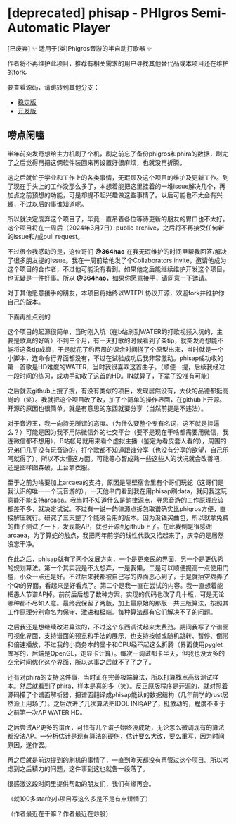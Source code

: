 # [deprecated] phisap - PHIgros Semi-Automatic Player
[已废弃] ✨ 适用于(类)Phigros音游的半自动打歌器 ✨

作者将不再维护此项目，推荐有相关需求的用户寻找其他替代品或本项目还在维护的fork。

要查看源码，请跳转到其他分支：
+ [稳定版](https://github.com/kvarenzn/phisap/tree/stable)
+ [开发版](https://github.com/kvarenzn/phisap/tree/dev)

## 唠点闲嗑
半年前突发奇想给主力机刷了个机，刷之前忘了备份phigros和phira的数据，刷完了之后觉得再把这俩软件装回来再设置好很麻烦，也就没再折腾。

这之后就忙于学业和工作上的各类事情，无瑕顾及这个项目的维护及更新工作。到了现在手头上的工作没那么多了，本想着能把这里挂着的一堆issue解决几个，再加点之前预想的功能，可是却提不起兴趣做这些事情了。以后可能也不太会有兴趣，不过以后的事谁知道呢。

所以就决定废弃这个项目了，毕竟一直吊着各位等待更新的朋友的胃口也不太好。这个项目将在一周后（2024年3月7日）public archive，之后将不再接受任何新的issue和/或pull request。

不过很令我感动的是，这位哥们 **@364hao** 在我无瑕维护的时间里帮我回答/解决了很多朋友提的issue。我在一周前给他发了个Collaborators invite，邀请他成为这个项目的合作者，不过他可能没有看到。如果他之后能继续维护开发这个项目，也无疑是一件好事。所以 **@364hao**，如果你愿意接手，请同意一下邀请。

对于其他愿意接手的朋友，本项目将始终以WTFPL协议开源，欢迎fork并维护你自己的版本。

下面再扯点别的

这个项目的起源很简单，当时刚入坑（在b站刷到WATER的打歌视频入坑的，主要是歌真的好听）不到三个月，有一天打歌的时候看到了条tip，就突发奇想能不能将这条tip成真，于是就花了约两周的课余时间搓了个原型出来，当时就是一个小脚本，连命令行界面都没有，不过在试验成功后我非常激动。phisap成功收的第一首歌是HD难度的WATER，当时我很喜欢这首曲子。（顺便一提，后续我经过一段时间的练习，成功手动收了这首的HD。IN就算了，下辈子没准有可能）

之后就去github上搜了搜，有没有类似的项目，发现居然没有，大伙的品德都挺高尚的（笑）。我就把这个项目改了改，加了个简单的操作界面，在github上开源。开源的原因也很简单，就是有意思的东西就要分享（当然前提是不违法）。

对于音游王，我一向持无所谓的态度。（为什么要整个专有名词，这不就是挂逼么？）可能是因为我不用除微信外的社交平台（要不是现在干啥都需要用微信，我连微信都不想用），B站帐号就用来看个虚拟主播（鉴定为看皮套人看的），周围的兄弟们几乎没有玩音游的，打个歌都不知道跟谁分享（也没有分享的欲望，自己乐呵就得了），所以不太懂这方面。可能等心智成熟一些这些人的状况就会改善吧，还是图样图森破，上台拿衣服。

至于之前为啥要加上arcaea的支持，原因是隔壁宿舍里有个哥们玩蛇（这哥们是我认识的唯一一个玩音游的），一天他串门看到我在用phisap刷data，就问我这玩意能不能支持arcaea。我当时不知道什么是韵律源点，寻思音游的工作原理应该都差不多，就决定试试。不过有一说一韵律源点拆包取谱确实比phigros方便，直接解压就行。研究了三天整了个能凑合用的版本。因为没钱买曲包，所以就拿免费的曲子测试了一下，发现能AP，就也开源到github上了。在此我倒是很感谢arcaea，为了算蛇的触点，我把两年前学的线性代数又拾起来了，庆幸的是居然没忘干净。

在此之后，phisap就有了两个发展方向，一个是更亲民的界面，另一个是更优秀的规划算法。第一个其实我是不太想弄，一是我懒，二是可以顺便提高一点使用门槛，小众一点还是好。不过后来我都被自己写的界面恶心到了，于是就抽空糊弄了个Qt的界面，看起来是好看点了。第二个是我一直在尝试的内容。我一直想着能把愚人节谱AP掉。前前后后想了数种方案，实现的代码也改了几十版，可是无论哪种都不尽如人意。最终我保留了两版，加上最原始的那版一共三版算法，按照其工作原理分别命名为保守、激进和极端。每种算法都有它们解决不了的问题。

之后我还是想继续改进算法的，不过这个东西调试起来太费劲。期间我写了个谱面可视化界面，支持谱面的预览和手法的展示，也支持按帧或随机跳转、暂停、倒带和倍速播放，不过我的小商务本的显卡和CPU经不起这么折腾（界面使用pyglet库写的，后端是OpenGL，走显卡计算）。每次一调试都卡半天，但我也没太多的空余时间优化这个界面，所以这事之后就不了了之了。

还有对phira的支持这件事，当时正在完善极端算法，所以打算找点高级测试样本。然后就看到了phira，样本是真的多（笑）。反正原版程序是开源的，就对照着源码攥了个谱面解析器，把谱面翻译成phisap能认的数据结构（几年前学的rust居然派上用场了）。之后改进了几次算法把IDOL IN给AP了，挺激动的，程度不亚于之前第一次AP WATER HD。

之后尝试AP更多的谱面，可惜有几个谱子始终没成功，无论怎么微调现有的算法都没法AP。一分析估计是现有算法的硬伤，估计要么大改，要么重写，因为时间原因，遂作罢。

再之后就是前边提到的刷机的事情了，一直到昨天都没有再管过这个项目。所以考虑到之后精力的问题，这件事到这也就告一段落了。

很感激这段时间里提供帮助的朋友们，我们有缘再会。

（就100多star的小项目写这么多是不是有点矫情了）

（作者最近在干嘛？作者最近在炒股）
